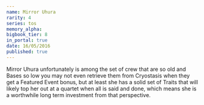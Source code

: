 ```yaml
---
name: Mirror Uhura
rarity: 4
series: tos
memory_alpha:
bigbook_tier: 8
in_portal: true
date: 16/05/2016
published: true
---
```


Mirror Uhura unfortunately is among the set of crew that are so old and Bases so low you may not even retrieve them from Cryostasis when they get a Featured Event bonus, but at least she has a solid set of Traits that will likely  top her out at a quartet when all is said and done, which means she is a worthwhile long term investment from that perspective.
